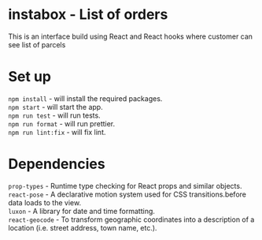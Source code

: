 # instabox - List of orders

This is an interface build using React and React hooks where customer can see list of parcels

# Set up
`npm install` - will install the required packages.  
`npm start` - will start the app.  
`npm run test` - will run tests.  
`npm run format` - will run prettier.  
`npm run lint:fix` - will fix lint.  

# Dependencies

`prop-types` - Runtime type checking for React props and similar objects.   
`react-pose` - A declarative motion system used for CSS transitions.before data loads to the view.  
`luxon` - A library for date and time formatting.   
`react-geocode` - To transform geographic coordinates into a description of a location (i.e. street address, town name, etc.).  
